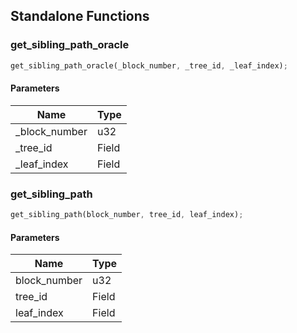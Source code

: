 ## Standalone Functions

### get_sibling_path_oracle

```rust
get_sibling_path_oracle(_block_number, _tree_id, _leaf_index);
```

#### Parameters
| Name | Type |
| --- | --- |
| _block_number | u32 |
| _tree_id | Field |
| _leaf_index | Field |

### get_sibling_path

```rust
get_sibling_path(block_number, tree_id, leaf_index);
```

#### Parameters
| Name | Type |
| --- | --- |
| block_number | u32 |
| tree_id | Field |
| leaf_index | Field |

